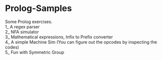 # Prolog-Samples
Some Prolog exercises. <br />
1_ A regex parser  <br />
2_ NFA simulator <br />
3_ Mathematical expressions, Infix to Prefix converter <br />
4_ A simple Machine Sim (You can figure out the opcodes by inspecting the codes) <br />
5_ Fun with Symmetric Group <br />

